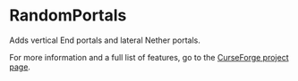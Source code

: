 # RandomPortals

Adds vertical End portals and lateral Nether portals.

For more information and a full list of features, go to the
[CurseForge project page](https://minecraft.curseforge.com/projects/randomportals).
